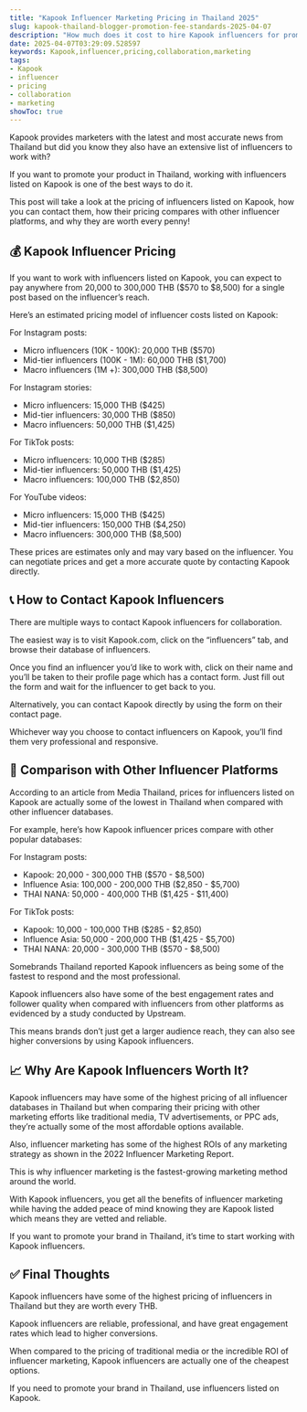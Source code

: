 ```yaml
---
title: "Kapook Influencer Marketing Pricing in Thailand 2025"
slug: kapook-thailand-blogger-promotion-fee-standards-2025-04-07
description: "How much does it cost to hire Kapook influencers for promotions in Thailand?"
date: 2025-04-07T03:29:09.528597
keywords: Kapook,influencer,pricing,collaboration,marketing
tags:
- Kapook
- influencer
- pricing
- collaboration
- marketing
showToc: true
---
```


Kapook provides marketers with the latest and most accurate news from Thailand but did you know they also have an extensive list of influencers to work with?

If you want to promote your product in Thailand, working with influencers listed on Kapook is one of the best ways to do it.

This post will take a look at the pricing of influencers listed on Kapook, how you can contact them, how their pricing compares with other influencer platforms, and why they are worth every penny!

## 💰 Kapook Influencer Pricing

If you want to work with influencers listed on Kapook, you can expect to pay anywhere from 20,000 to 300,000 THB ($570 to $8,500) for a single post based on the influencer’s reach.

Here’s an estimated pricing model of influencer costs listed on Kapook:  

For Instagram posts:  

- Micro influencers (10K - 100K): 20,000 THB ($570)
- Mid-tier influencers (100K - 1M): 60,000 THB ($1,700)
- Macro influencers (1M +): 300,000 THB ($8,500)

For Instagram stories:  

- Micro influencers: 15,000 THB ($425)  
- Mid-tier influencers: 30,000 THB ($850)  
- Macro influencers: 50,000 THB ($1,425)  

For TikTok posts:  

- Micro influencers: 10,000 THB ($285)  
- Mid-tier influencers: 50,000 THB ($1,425)  
- Macro influencers: 100,000 THB ($2,850)  

For YouTube videos:  

- Micro influencers: 15,000 THB ($425)  
- Mid-tier influencers: 150,000 THB ($4,250)  
- Macro influencers: 300,000 THB ($8,500)  

These prices are estimates only and may vary based on the influencer. You can negotiate prices and get a more accurate quote by contacting Kapook directly.  

## 📞 How to Contact Kapook Influencers

There are multiple ways to contact Kapook influencers for collaboration.

The easiest way is to visit Kapook.com, click on the “influencers” tab, and browse their database of influencers.  

Once you find an influencer you’d like to work with, click on their name and you’ll be taken to their profile page which has a contact form. Just fill out the form and wait for the influencer to get back to you.  

Alternatively, you can contact Kapook directly by using the form on their contact page.  

Whichever way you choose to contact influencers on Kapook, you’ll find them very professional and responsive.  

## 🔄 Comparison with Other Influencer Platforms

According to an article from Media Thailand, prices for influencers listed on Kapook are actually some of the lowest in Thailand when compared with other influencer databases.  

For example, here’s how Kapook influencer prices compare with other popular databases:  

For Instagram posts:  

- Kapook: 20,000 - 300,000 THB ($570 - $8,500)
- Influence Asia: 100,000 - 200,000 THB ($2,850 - $5,700)
- THAI NANA: 50,000 - 400,000 THB ($1,425 - $11,400)  

For TikTok posts:  

- Kapook: 10,000 - 100,000 THB ($285 - $2,850)
- Influence Asia: 50,000 - 200,000 THB ($1,425 - $5,700)
- THAI NANA: 20,000 - 300,000 THB ($570 - $8,500)  

Somebrands Thailand reported Kapook influencers as being some of the fastest to respond and the most professional.  

Kapook influencers also have some of the best engagement rates and follower quality when compared with influencers from other platforms as evidenced by a study conducted by Upstream.  

This means brands don’t just get a larger audience reach, they can also see higher conversions by using Kapook influencers.  

## 📈 Why Are Kapook Influencers Worth It?

Kapook influencers may have some of the highest pricing of all influencer databases in Thailand but when comparing their pricing with other marketing efforts like traditional media, TV advertisements, or PPC ads, they’re actually some of the most affordable options available.  

Also, influencer marketing has some of the highest ROIs of any marketing strategy as shown in the 2022 Influencer Marketing Report.  

This is why influencer marketing is the fastest-growing marketing method around the world.  

With Kapook influencers, you get all the benefits of influencer marketing while having the added peace of mind knowing they are Kapook listed which means they are vetted and reliable.  

If you want to promote your brand in Thailand, it’s time to start working with Kapook influencers.  

## ✅ Final Thoughts  

Kapook influencers have some of the highest pricing of influencers in Thailand but they are worth every THB.  

Kapook influencers are reliable, professional, and have great engagement rates which lead to higher conversions.  

When compared to the pricing of traditional media or the incredible ROI of influencer marketing, Kapook influencers are actually one of the cheapest options.  

If you need to promote your brand in Thailand, use influencers listed on Kapook.